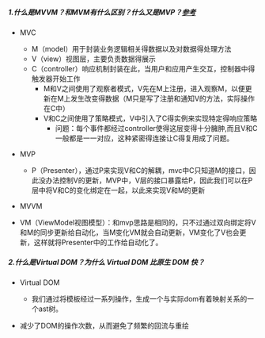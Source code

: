 ##### 1.什么是MVVM？和MVM有什么区别？什么又是MVP？[参考](https://zhuanlan.zhihu.com/p/27302766)
- MVC
  - M（model）用于封装业务逻辑相关得数据以及对数据得处理方法
  - V（view）视图层，主要负责数据得展示
  - C（controller）响应机制封装在此，当用户和应用产生交互，控制器中得触发器开始工作
    - M和V之间使用了观察者模式，V先在M上注册，进入观察M，以便更新在M上发生改变得数据（M只是写了注册和通知V的方法，实际操作在C中）
    - V和C之间使用了策略模式，V中引入了C得实例来实现特定得响应策略
      - 问题：每个事件都经过controller使得这层变得十分臃肿,而且V和C一般都是一一对应，这种紧密得连接让C得复用成了问题。

- MVP
  - P（Presenter），通过P来实现V和C的解耦，mvc中C只知道M的接口，因此没办法控制V的更新，MVP中，V层的接口暴露给P，因此我们可以在P层中将V和C的变化绑定在一起，以此来实现V和M的更新

- MVVM
 - VM（ViewModel视图模型）：和mvp思路是相同的，只不过通过双向绑定将V和M的同步更新给自动化，当M变化VM就会自动更新，VM变化了V也会更新，这样就将Presenter中的工作给自动化了。

##### 2.什么是Virtual DOM？为什么 Virtual DOM 比原生 DOM 快？
- Virtual DOM
  - 我们通过将模板经过一系列操作，生成一个与实际dom有着映射关系的一个ast树。

- 减少了DOM的操作次数，从而避免了频繁的回流与重绘